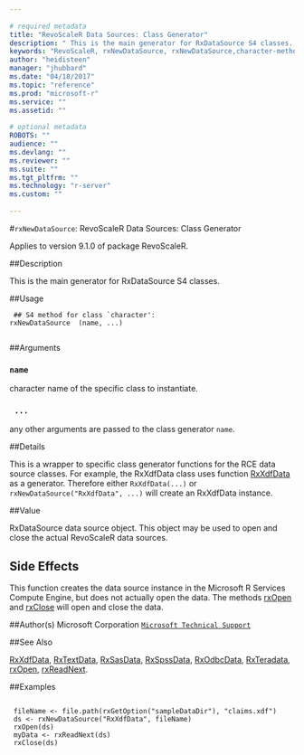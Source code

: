 ```yaml
--- 
 
# required metadata 
title: "RevoScaleR Data Sources: Class Generator" 
description: " This is the main generator for RxDataSource S4 classes. " 
keywords: "RevoScaleR, rxNewDataSource, rxNewDataSource,character-method, file, connection" 
author: "heidisteen" 
manager: "jhubbard" 
ms.date: "04/18/2017" 
ms.topic: "reference" 
ms.prod: "microsoft-r" 
ms.service: "" 
ms.assetid: "" 
 
# optional metadata 
ROBOTS: "" 
audience: "" 
ms.devlang: "" 
ms.reviewer: "" 
ms.suite: "" 
ms.tgt_pltfrm: "" 
ms.technology: "r-server" 
ms.custom: "" 
 
--- 
```

 
 
 
 #`rxNewDataSource`: RevoScaleR Data Sources: Class Generator

 Applies to version 9.1.0 of package RevoScaleR.
 
 ##Description
 
This is the main generator for RxDataSource S4 classes.
 
 
 ##Usage

```   
 ## S4 method for class `character':
rxNewDataSource  (name, ...)
 
```
 
 ##Arguments

   
    
 ### `name`
 character name of the specific class to instantiate. 
  
    
 ### ` ...`
 any other arguments are passed to the class generator `name`. 
  
 
 
 ##Details
 
This is a wrapper to specific class generator functions for the
RCE data source classes. For example, the RxXdfData class uses function
[RxXdfData](RxXdfData.md) as a generator. Therefore either `RxXdfData(...)`
or `rxNewDataSource("RxXdfData", ...)` will create an RxXdfData instance.
 
 
 ##Value
 
RxDataSource data source object. This object may be used to open and close the
actual RevoScaleR data sources.
 
 ## Side Effects 

 
This function creates the data source instance in the Microsoft R Services Compute Engine, but does not
actually open the data. The methods [rxOpen](rxOpen-methods.md) and
[rxClose](rxOpen-methods.md) will open and close the data.
 
 ##Author(s)
 Microsoft Corporation [`Microsoft Technical Support`](https://go.microsoft.com/fwlink/?LinkID=698556&clcid=0x409)
 
 
 ##See Also
 
[RxXdfData](RxXdfData.md),
[RxTextData](RxTextData.md),
[RxSasData](RxSasData.md),
[RxSpssData](RxSpssData.md),
[RxOdbcData](RxOdbcData.md),
[RxTeradata](RxTeradata.md),
[rxOpen](rxOpen-methods.md),
[rxReadNext](rxOpen-methods.md).
   
 ##Examples

 ```
   
  fileName <- file.path(rxGetOption("sampleDataDir"), "claims.xdf")
  ds <- rxNewDataSource("RxXdfData", fileName)
  rxOpen(ds)
  myData <- rxReadNext(ds)
  rxClose(ds)
 
```
 
 
 
